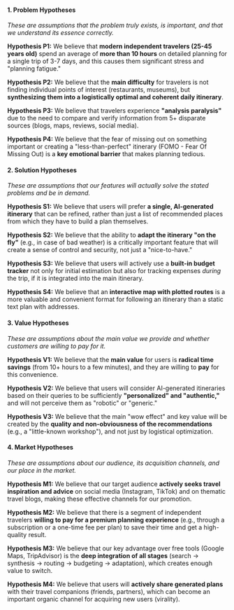 #### **1. Problem Hypotheses**
*These are assumptions that the problem truly exists, is important, and that we understand its essence correctly.*

**Hypothesis P1:** We believe that **modern independent travelers (25-45 years old)** spend an average of **more than 10 hours** on detailed planning for a single trip of 3-7 days, and this causes them significant stress and "planning fatigue."

**Hypothesis P2:** We believe that the **main difficulty** for travelers is not finding individual points of interest (restaurants, museums), but **synthesizing them into a logistically optimal and coherent daily itinerary**.

**Hypothesis P3:** We believe that travelers experience **"analysis paralysis"** due to the need to compare and verify information from 5+ disparate sources (blogs, maps, reviews, social media).

**Hypothesis P4:** We believe that the fear of missing out on something important or creating a "less-than-perfect" itinerary (FOMO - Fear Of Missing Out) is a **key emotional barrier** that makes planning tedious.

#### **2. Solution Hypotheses**
*These are assumptions that our features will actually solve the stated problems and be in demand.*

**Hypothesis S1:** We believe that users will prefer **a single, AI-generated itinerary** that can be refined, rather than just a list of recommended places from which they have to build a plan themselves.

**Hypothesis S2:** We believe that the ability to **adapt the itinerary "on the fly"** (e.g., in case of bad weather) is a critically important feature that will create a sense of control and security, not just a "nice-to-have."

**Hypothesis S3:** We believe that users will actively use a **built-in budget tracker** not only for initial estimation but also for tracking expenses *during* the trip, if it is integrated into the main itinerary.

**Hypothesis S4:** We believe that an **interactive map with plotted routes** is a more valuable and convenient format for following an itinerary than a static text plan with addresses.

#### **3. Value Hypotheses**
*These are assumptions about the main value we provide and whether customers are willing to pay for it.*

**Hypothesis V1:** We believe that the **main value** for users is **radical time savings** (from 10+ hours to a few minutes), and they are willing to **pay** for this convenience.

**Hypothesis V2:** We believe that users will consider AI-generated itineraries based on their queries to be sufficiently **"personalized" and "authentic,"** and will not perceive them as "robotic" or "generic."

**Hypothesis V3:** We believe that the main "wow effect" and key value will be created by the **quality and non-obviousness of the recommendations** (e.g., a "little-known workshop"), and not just by logistical optimization.

#### **4. Market Hypotheses**
*These are assumptions about our audience, its acquisition channels, and our place in the market.*

**Hypothesis M1:** We believe that our target audience **actively seeks travel inspiration and advice** on social media (Instagram, TikTok) and on thematic travel blogs, making these effective channels for our promotion.

**Hypothesis M2:** We believe that there is a segment of independent travelers **willing to pay for a premium planning experience** (e.g., through a subscription or a one-time fee per plan) to save their time and get a high-quality result.

**Hypothesis M3:** We believe that our key advantage over free tools (Google Maps, TripAdvisor) is the **deep integration of all stages** (search -> synthesis -> routing -> budgeting -> adaptation), which creates enough value to switch.

**Hypothesis M4:** We believe that users will **actively share generated plans** with their travel companions (friends, partners), which can become an important organic channel for acquiring new users (virality).
